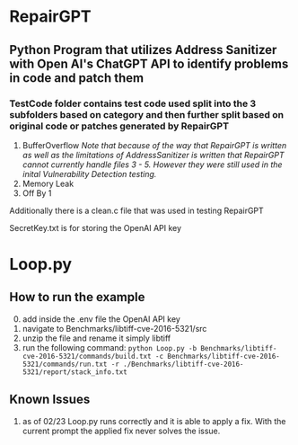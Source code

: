 # RepairGPT
## Python Program that utilizes Address Sanitizer with Open AI's ChatGPT API to identify problems in code and patch them
### TestCode folder contains test code used split into the 3 subfolders based on category and then further split based on original code or patches generated by RepairGPT
1. BufferOverflow
*Note that because of the way that RepairGPT is written as well as the limitations of AddressSanitizer is written that RepairGPT cannot currently handle files 3 - 5. However they were still used in the inital Vulnerability Detection testing.*
2. Memory Leak
3. Off By 1

Additionally there is a clean.c file that was used in testing RepairGPT

SecretKey.txt is for storing the OpenAI API key


# Loop.py
## How to run the example
0. add inside the .env file the OpenAI API key
1. navigate to Benchmarks/libtiff-cve-2016-5321/src
2. unzip the file and rename it simply libtiff
3. run the following command: `python Loop.py -b Benchmarks/libtiff-cve-2016-5321/commands/build.txt -c Benchmarks/libtiff-cve-2016-5321/commands/run.txt -r ./Benchmarks/libtiff-cve-2016-5321/report/stack_info.txt`

## Known Issues
1. as of 02/23 Loop.py runs correctly and it is able to apply a fix. With the current prompt the applied fix never solves the issue.